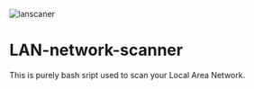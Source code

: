 





![lanscaner](https://user-images.githubusercontent.com/85269952/123277066-c5674700-d4d3-11eb-9365-8c15a6039918.png)
# LAN-network-scanner
This is purely bash sript used to scan your Local Area Network.   
